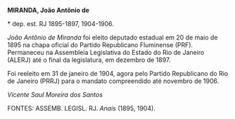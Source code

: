 **MIRANDA, João Antônio de**

\* dep. est. RJ 1895-1897, 1904-1906.

*João Antônio de Miranda* foi eleito deputado estadual em 20 de maio de
1895 na chapa oficial do Partido Republicano Fluminense (PRF).
Permaneceu na Assembleia Legislativa do Estado do Rio de Janeiro (ALERJ)
até o final da legislatura, em dezembro de 1897.

Foi reeleito em 31 de janeiro de 1904, agora pelo Partido Republicano do
Rio de Janeiro (PRRJ) para o mandato compreendido até novembro de 1906.

*Vicente Saul Moreira dos Santos*

FONTES: ASSEMB. LEGISL. RJ. *Anais* (1895, 1904).
